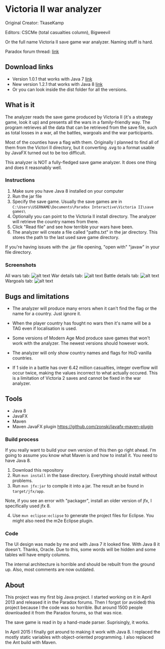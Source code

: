 # Victoria II war analyzer

Original Creator: TkaseKamp

Editors: CSCMe (total casualties column), Bigweevil

Or the full name Victoria II save game war analyzer. Naming stuff is hard.

Paradox forum thread: [link](https://forum.paradoxplaza.com/forum/index.php?threads/tool-victoria-ii-save-game-war-analyzer.689055/)

## Download links
* Version 1.0.1 that works with Java 7 [link](http://bit.ly/2iMy2L0)
* New version 1.2.1 that works with Java 8 [link](http://bit.ly/2esre3N)
* Or you can look inside the dist folder for all the versions. 

## What is it
The analyzer reads the save game produced by Victoria II (it's a strategy game, look it up) and presents all the wars in a family-friendly way. The program retrieves all the data that can be retrieved from the save file, such as total losses in a war, all the battles, wargoals and the war participants.

Most of the counties have a flag with them. Originally I planned to find all of them from the Victori II directory, but it converting .svg to a format usable by JavaFX turned out to be too difficult.

This analyzer is NOT a fully-fledged save game analyzer. It does one thing and does it reasonably well.

### Instructions
1. Make sure you have Java 8 installed on your computer
2. Run the jar file
3. Specify the save game. Usually the save games are in `C:\Users\USERNAME\Documents\Paradox Interactive\Victoria II\save games\`
4. Optionally you can point to the Victoria II install directory. The analyzer will retrieve the country names from there. 
5. Click "Read file" and see how terrible your wars have been. 
6. The analyzer will create a file called "paths.txt" in the jar directory. This stores the path to the last used save game directory.

If you're having issues with the .jar file opening, "open with" "javaw" in your file directory. 

### Screenshots
All wars tab:
![alt text](http://i.imgur.com/pldQN5y.png "All wars tab")
War details tab:
![alt text](http://i.imgur.com/45GCUTm.png "War details tab")
Battle details tab:
![alt text](http://i.imgur.com/g8TKMQu.png "Battle details tab")
Wargoals tab:
![alt text](http://i.imgur.com/CZWOSRn.png "Wargoals tab")


## Bugs and limitations
* The analyzer will produce many errors when it can't find the flag or the name for a country. Just ignore it.

* When the player country has fought no wars then it's name will be a TAG even if localisation is used.

* Some versions of Modern Age Mod produce save games that won't work with the analyzer. The newest versions should however work. 

* The analyzer will only show country names and flags for HoD vanilla countries.

* If 1 side in a battle has over 6.42 million casualties, integer overflow will occur twice, making the values incorrect to what actually occured. This is a limitation of Victoria 2 saves and cannot be fixed in the war analyzer.

## Tools
* Java 8
* JavaFX
* Maven 
* Maven JavaFX plugin https://github.com/zonski/javafx-maven-plugin

### Build process
If you really want to build your own version of this then go right ahead. I'm going to assume you know what Maven is and how to install it. You need to have Java 8.

1. Download this repository
2. Run `mvn install` in the base directory. Everything should install without problems.
3. Run `mvn jfx:jar` to compile it into a jar. The result an be found in `target/jfx/app`.

Note, if you see an error with "packager", install an older version of jfx, I specifically used jfx 8.

4. Use `mvn eclipse:eclipse` to generate the project files for Eclipse. You might also need the m2e Eclipse plugin.

### Code 
The UI design was made by me and with Java 7 it looked fine. With Java 8 it doesn't. Thanks, Oracle. Due to this, some words will be hidden and some tables will have empty columns.

The internal architecture is horrible and should be rebuilt from the ground up. Also, most comments are now outdated.
## About
This project was my first big Java project. I started working on it in April 2013 and released it in the Paradox forums. Then I forgot (or avoided) this project because I the code was so horrible. But around 1500 people downloaded it from the Paradox forums, so that was nice. 

The save game is read in by a hand-made parser. Suprisingly, it works. 

In April 2015 I finally got around to making it work with Java 8. I replaced the mostly static variables with object-oriented programming. I also replaced the Ant build with Maven.

